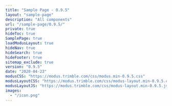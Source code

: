```yaml
---
title: "Sample Page - 0.9.5"
layout: "sample-page"
description: "All components"
url: "/sample-page/0.9.5/"
private: true
hideToc: true
SamplePage: true
loadModusLayout: true
hideNav: true
hideSearch: true
hideFooter: true
sitemap_exclude: true
version: "0.9.5"
date: "2020-04-23"
modusCSS: "https://modus.trimble.com/css/modus.min-0.9.5.css"
modusLayoutCSS: "https://modus.trimble.com/css/modus-layout.min-0.9.5.css"
modusLayoutJS: "https://modus.trimble.com/css/modus-layout.min-0.9.5.js"
images:
  - "/icon.png"
---
```

